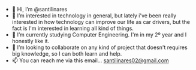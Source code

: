 - 👋 Hi, I’m @santilinares
- 👀 I’m interested in technology in general, but lately i've been really interested in how technology can improve our life as car drivers,
  but the fact is I'm interested in learning all kind of things.
- 🌱 I’m currently studying Computer Engineering. I'm in my 2º year and I honestly like it.
- 💞️ I’m looking to collaborate on any kind of project that doesn't requires big knowledge, so I can both learn and help.
- 📫 You can reach me via this email... santilinares02@gmail.com

<!---
santilinares/santilinares is a ✨ special ✨ repository because its `README.md` (this file) appears on your GitHub profile.
You can click the Preview link to take a look at your changes.
--->
